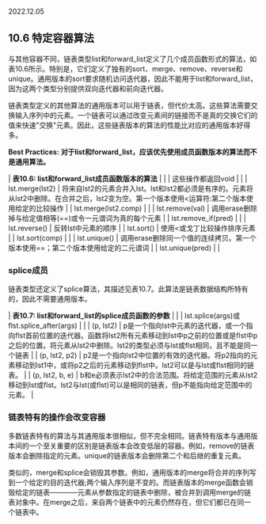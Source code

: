 2022.12.05


## 10.6 特定容器算法
与其他容器不同，链表类型list和forward_list定义了几个成员函数形式的算法，如表10.6所示。特别是，它们定义了独有的sort、merge、remove、reverse和unique。通用版本的sort要求随机访问迭代器，因此不能用于list和forward_list，因为这两个类型分别提供双向迭代器和前向迭代器。

链表类型定义的其他算法的通用版本可以用于链表，但代价太高。这些算法需要交换输入序列中的元素。一个链表可以通过改变元素间的链接而不是真的交换它们的值来快速"交换"元素。因此，这些链表版本的算法的性能比对应的通用版本好得多。

**Best Practices: 对于list和forward_list，应该优先使用成员函数版本的算法而不是通用算法。**

| **表10.6: list和forward_list成员函数版本的算法** |  |
| 这些操作都返回void |  |
| lst.merge(lst2) | 将来自lst2的元素合并入lst。lst和lst2都必须是有序的。元素将从lst2中删除。在合并之后，lst2变为空。第一个版本使用<运算符:第二个版本使用给定的比较操作 |
| lst.merge(lst2.comp) |  |
| lst.remove(val) | 调用erase删除掉与给定值相等(==)或令一元谓词为真的每个元素 |
| lst.remove_if(pred) |  |
| lst.reverse() | 反转lst中元素的顺序 |
| lst.sort() | 使用<或戈丁比较操作排序元素 |
| lst.sort(comp) |  |
| lst.unique() | 调用erase删除同一个值的连续拷贝。第一个版本使用==；第二个版本使用给定的二元谓词 |
| lst.unique(pred) |  |

### splice成员
链表类型还定义了splice算法，其描述见表10.7。此算法是链表数据结构所特有的，因此不需要通用版本。

| **表10.7: list和forward_list的splice成员函数的参数** |  |
| lst.splice(args)或flst.splice_after(args) |  |
| (p, lst2) | p是一个指向lst中元素的迭代器，或一个指向flst首前位置的迭代器。函数将lst2所有元素移动到lst中p之前的位置或是flst中p之后的位置。将元素从lst2中删除。lst2的类型必须与lst或flst相同，且不能是同一个链表 |
| (p, lst2, p2) | p2是一个指向lst2中位置的有效的迭代器。将p2指向的元素移动到lst1中，或将p2之后的元素移动到flst中。lst2可以是与lst或flst相同的链表。 |
| (p, lst2, b, e) | b和e必须表示lst2中的合法范围。将给定范围的元素从lst2移动到lst或flst。lst2与lst(或flst)可以是相同的链表，但p不能指向给定范围中的元素。 |

### 链表特有的操作会改变容器
多数链表特有的算法与其通用版本很相似，但不完全相同。链表特有版本与通用版本间的一个至关重要的区别是链表版本会改变低层的容器。例如，remove的链表版本会删除指定的元素。unique的链表版本会删除第二个和后继的重复元素。

类似的，merge和splice会销毁其参数。例如，通用版本的merge将合并的序列写到一个给定的目的迭代器;两个输入序列是不变的。而链表版本的merge函数会销毁给定的链表————元素从参数指定的链表中删除，被合并到调用merge的链表对象中。在merge之后，来自两个链表中的元素仍然存在，但它们都已在同一个链表中。
